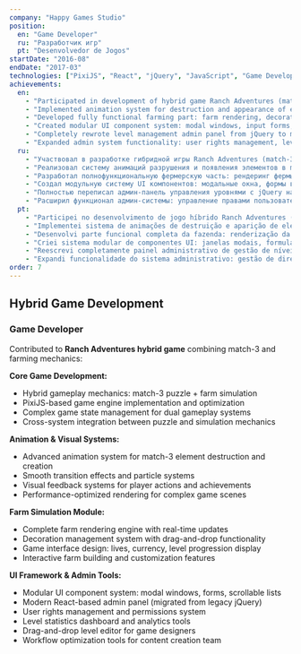 ```yaml
---
company: "Happy Games Studio"
position:
  en: "Game Developer"
  ru: "Разработчик игр"
  pt: "Desenvolvedor de Jogos"
startDate: "2016-08"
endDate: "2017-03"
technologies: ["PixiJS", "React", "jQuery", "JavaScript", "Game Development"]
achievements:
  en:
    - "Participated in development of hybrid game Ranch Adventures (match-3 + farm) based on PixiJS"
    - "Implemented animation system for destruction and appearance of elements in match-3 mechanics"
    - "Developed fully functional farming part: farm rendering, decoration management system, game interface"
    - "Created modular UI component system: modal windows, input forms, scrollable friend lists"
    - "Completely rewrote level management admin panel from jQuery to modular React components"
    - "Expanded admin system functionality: user rights management, level statistics, drag-and-drop sorting for game designers"
  ru:
    - "Участвовал в разработке гибридной игры Ranch Adventures (match-3 + ферма) на базе PixiJS"
    - "Реализовал систему анимаций разрушения и появления элементов в match-3 механике"
    - "Разработал полнофункциональную фермерскую часть: рендеринг фермы, система управления декорациями, игровой интерфейс"
    - "Создал модульную систему UI компонентов: модальные окна, формы ввода, скроллируемые списки друзей"
    - "Полностью переписал админ-панель управления уровнями с jQuery на модульные React компоненты"
    - "Расширил функционал админ-системы: управление правами пользователей, статистика уровней, drag-and-drop сортировка для геймдизайнеров"
  pt:
    - "Participei no desenvolvimento de jogo híbrido Ranch Adventures (match-3 + fazenda) baseado em PixiJS"
    - "Implementei sistema de animações de destruição e aparição de elementos na mecânica match-3"
    - "Desenvolvi parte funcional completa da fazenda: renderização da fazenda, sistema de gestão de decorações, interface de jogo"
    - "Criei sistema modular de componentes UI: janelas modais, formulários de entrada, listas roláveis de amigos"
    - "Reescrevi completamente painel administrativo de gestão de níveis de jQuery para componentes modulares React"
    - "Expandi funcionalidade do sistema administrativo: gestão de direitos de utilizadores, estatísticas de níveis, ordenação drag-and-drop para designers de jogos"
order: 7
---
```


## Hybrid Game Development

### Game Developer
Contributed to **Ranch Adventures hybrid game** combining match-3 and farming mechanics:

**Core Game Development:**
- Hybrid gameplay mechanics: match-3 puzzle + farm simulation
- PixiJS-based game engine implementation and optimization
- Complex game state management for dual gameplay systems
- Cross-system integration between puzzle and simulation mechanics

**Animation & Visual Systems:**
- Advanced animation system for match-3 element destruction and creation
- Smooth transition effects and particle systems
- Visual feedback systems for player actions and achievements
- Performance-optimized rendering for complex game scenes

**Farm Simulation Module:**
- Complete farm rendering engine with real-time updates
- Decoration management system with drag-and-drop functionality
- Game interface design: lives, currency, level progression display
- Interactive farm building and customization features

**UI Framework & Admin Tools:**
- Modular UI component system: modal windows, forms, scrollable lists
- Modern React-based admin panel (migrated from legacy jQuery)
- User rights management and permissions system
- Level statistics dashboard and analytics tools
- Drag-and-drop level editor for game designers
- Workflow optimization tools for content creation team
